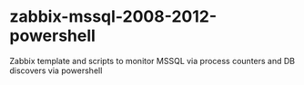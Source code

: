# zabbix-mssql-2008-2012-powershell
Zabbix template and scripts to monitor MSSQL via process counters and DB discovers via powershell

